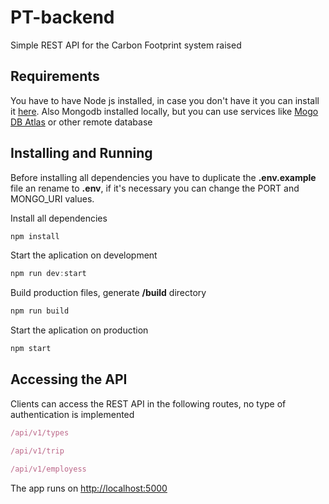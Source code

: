 # PT-backend
Simple REST API for the Carbon Footprint system raised
## Requirements

You have to have Node js installed, in case you don't have it you can install it [here](https://nodejs.org/en/). Also Mongodb installed locally, but you can use services like [Mogo DB Atlas](https://www.mongodb.com/cloud/atlas) or other remote database
## Installing and Running
Before installing all dependencies you have to duplicate the **.env.example** file an rename to **.env**, if it's necessary you can change the PORT and MONGO_URI values.

Install all dependencies 
```javascript
npm install
```
Start the aplication on development
```javascript
npm run dev:start
```
Build production files, generate **/build** directory
```javascript
npm run build
```
Start the aplication on production
```javascript
npm start
```
## Accessing the API

Clients can access the REST API in the following routes, no type of authentication is implemented
```javascript
/api/v1/types
```
```javascript
/api/v1/trip
```
```javascript
/api/v1/employess
```

The app runs on [http://localhost:5000](http://localhost:3000) 
